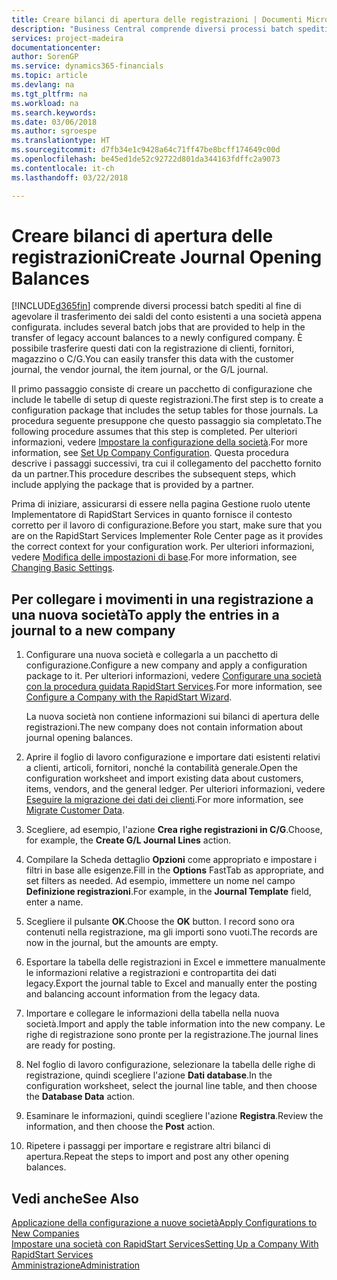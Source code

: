 ```yaml
---
title: Creare bilanci di apertura delle registrazioni | Documenti Microsoft
description: "Business Central comprende diversi processi batch spediti al fine di agevolare il trasferimento dei saldi del conto esistenti a una società appena configurata. È possibile trasferire facilmente questi dati con le registrazioni."
services: project-madeira
documentationcenter: 
author: SorenGP
ms.service: dynamics365-financials
ms.topic: article
ms.devlang: na
ms.tgt_pltfrm: na
ms.workload: na
ms.search.keywords: 
ms.date: 03/06/2018
ms.author: sgroespe
ms.translationtype: HT
ms.sourcegitcommit: d7fb34e1c9428a64c71ff47be8bcff174649c00d
ms.openlocfilehash: be45ed1de52c92722d801da344163fdffc2a9073
ms.contentlocale: it-ch
ms.lasthandoff: 03/22/2018

---
```

# <a name="create-journal-opening-balances"></a><span data-ttu-id="48522-104">Creare bilanci di apertura delle registrazioni</span><span class="sxs-lookup"><span data-stu-id="48522-104">Create Journal Opening Balances</span></span>
[!INCLUDE[d365fin](includes/d365fin_md.md)]<span data-ttu-id="48522-105"> comprende diversi processi batch spediti al fine di agevolare il trasferimento dei saldi del conto esistenti a una società appena configurata.</span><span class="sxs-lookup"><span data-stu-id="48522-105"> includes several batch jobs that are provided to help in the transfer of legacy account balances to a newly configured company.</span></span> <span data-ttu-id="48522-106">È possibile trasferire questi dati con la registrazione di clienti, fornitori, magazzino o C/G.</span><span class="sxs-lookup"><span data-stu-id="48522-106">You can easily transfer this data with the customer journal, the vendor journal, the item journal, or the G/L journal.</span></span>

<span data-ttu-id="48522-107">Il primo passaggio consiste di creare un pacchetto di configurazione che include le tabelle di setup di queste registrazioni.</span><span class="sxs-lookup"><span data-stu-id="48522-107">The first step is to create a configuration package that includes the setup tables for those journals.</span></span> <span data-ttu-id="48522-108">La procedura seguente presuppone che questo passaggio sia completato.</span><span class="sxs-lookup"><span data-stu-id="48522-108">The following procedure assumes that this step is completed.</span></span> <span data-ttu-id="48522-109">Per ulteriori informazioni, vedere [Impostare la configurazione della società](admin-set-up-company-configuration.md).</span><span class="sxs-lookup"><span data-stu-id="48522-109">For more information, see [Set Up Company Configuration](admin-set-up-company-configuration.md).</span></span> <span data-ttu-id="48522-110">Questa procedura descrive i passaggi successivi, tra cui il collegamento del pacchetto fornito da un partner.</span><span class="sxs-lookup"><span data-stu-id="48522-110">This procedure describes the subsequent steps, which include applying the package that is provided by a partner.</span></span>  

<span data-ttu-id="48522-111">Prima di iniziare, assicurarsi di essere nella pagina Gestione ruolo utente Implementatore di RapidStart Services in quanto fornisce il contesto corretto per il lavoro di configurazione.</span><span class="sxs-lookup"><span data-stu-id="48522-111">Before you start, make sure that you are on the RapidStart Services Implementer Role Center page as it provides the correct context for your configuration work.</span></span> <span data-ttu-id="48522-112">Per ulteriori informazioni, vedere [Modifica delle impostazioni di base](ui-change-basic-settings.md).</span><span class="sxs-lookup"><span data-stu-id="48522-112">For more information, see [Changing Basic Settings](ui-change-basic-settings.md).</span></span>

## <a name="to-apply-the-entries-in-a-journal-to-a-new-company"></a><span data-ttu-id="48522-113">Per collegare i movimenti in una registrazione a una nuova società</span><span class="sxs-lookup"><span data-stu-id="48522-113">To apply the entries in a journal to a new company</span></span>  
1. <span data-ttu-id="48522-114">Configurare una nuova società e collegarla a un pacchetto di configurazione.</span><span class="sxs-lookup"><span data-stu-id="48522-114">Configure a new company and apply a configuration package to it.</span></span> <span data-ttu-id="48522-115">Per ulteriori informazioni, vedere [Configurare una società con la procedura guidata RapidStart Services](admin-how-to-configure-a-company-with-the-rapidstart-wizard.md).</span><span class="sxs-lookup"><span data-stu-id="48522-115">For more information, see [Configure a Company with the RapidStart Wizard](admin-how-to-configure-a-company-with-the-rapidstart-wizard.md).</span></span>  

    <span data-ttu-id="48522-116">La nuova società non contiene informazioni sui bilanci di apertura delle registrazioni.</span><span class="sxs-lookup"><span data-stu-id="48522-116">The new company does not contain information about journal opening balances.</span></span>  

2. <span data-ttu-id="48522-117">Aprire il foglio di lavoro configurazione e importare dati esistenti relativi a clienti, articoli, fornitori, nonché la contabilità generale.</span><span class="sxs-lookup"><span data-stu-id="48522-117">Open the configuration worksheet and import existing data about customers, items, vendors, and the general ledger.</span></span> <span data-ttu-id="48522-118">Per ulteriori informazioni, vedere [Eseguire la migrazione dei dati dei clienti](admin-migrate-customer-data.md).</span><span class="sxs-lookup"><span data-stu-id="48522-118">For more information, see [Migrate Customer Data](admin-migrate-customer-data.md).</span></span>  
3. <span data-ttu-id="48522-119">Scegliere, ad esempio, l'azione **Crea righe registrazioni in C/G**.</span><span class="sxs-lookup"><span data-stu-id="48522-119">Choose, for example, the **Create G/L Journal Lines** action.</span></span>  
4. <span data-ttu-id="48522-120">Compilare la Scheda dettaglio **Opzioni** come appropriato e impostare i filtri in base alle esigenze.</span><span class="sxs-lookup"><span data-stu-id="48522-120">Fill in the **Options** FastTab as appropriate, and set filters as needed.</span></span> <span data-ttu-id="48522-121">Ad esempio, immettere un nome nel campo **Definizione registrazioni**.</span><span class="sxs-lookup"><span data-stu-id="48522-121">For example, in the **Journal Template** field, enter a name.</span></span>  
5. <span data-ttu-id="48522-122">Scegliere il pulsante **OK**.</span><span class="sxs-lookup"><span data-stu-id="48522-122">Choose the **OK** button.</span></span> <span data-ttu-id="48522-123">I record sono ora contenuti nella registrazione, ma gli importi sono vuoti.</span><span class="sxs-lookup"><span data-stu-id="48522-123">The records are now in the journal, but the amounts are empty.</span></span>  
6. <span data-ttu-id="48522-124">Esportare la tabella delle registrazioni in Excel e immettere manualmente le informazioni relative a registrazioni e contropartita dei dati legacy.</span><span class="sxs-lookup"><span data-stu-id="48522-124">Export the journal table to Excel and manually enter the posting and balancing account information from the legacy data.</span></span>
7. <span data-ttu-id="48522-125">Importare e collegare le informazioni della tabella nella nuova società.</span><span class="sxs-lookup"><span data-stu-id="48522-125">Import and apply the table information into the new company.</span></span> <span data-ttu-id="48522-126">Le righe di registrazione sono pronte per la registrazione.</span><span class="sxs-lookup"><span data-stu-id="48522-126">The journal lines are ready for posting.</span></span>  
8. <span data-ttu-id="48522-127">Nel foglio di lavoro configurazione, selezionare la tabella delle righe di registrazione, quindi scegliere l'azione **Dati database**.</span><span class="sxs-lookup"><span data-stu-id="48522-127">In the configuration worksheet, select the journal line table, and then choose the **Database Data** action.</span></span>  
9. <span data-ttu-id="48522-128">Esaminare le informazioni, quindi scegliere l'azione **Registra**.</span><span class="sxs-lookup"><span data-stu-id="48522-128">Review the information, and then choose the **Post** action.</span></span>  
10. <span data-ttu-id="48522-129">Ripetere i passaggi per importare e registrare altri bilanci di apertura.</span><span class="sxs-lookup"><span data-stu-id="48522-129">Repeat the steps to import and post any other opening balances.</span></span>  

## <a name="see-also"></a><span data-ttu-id="48522-130">Vedi anche</span><span class="sxs-lookup"><span data-stu-id="48522-130">See Also</span></span>  
[<span data-ttu-id="48522-131">Applicazione della configurazione a nuove società</span><span class="sxs-lookup"><span data-stu-id="48522-131">Apply Configurations to New Companies</span></span>](admin-apply-configuration-to-new-companies.md)  
[<span data-ttu-id="48522-132">Impostare una società con RapidStart Services</span><span class="sxs-lookup"><span data-stu-id="48522-132">Setting Up a Company With RapidStart Services</span></span>](admin-set-up-a-company-with-rapidstart.md)  
[<span data-ttu-id="48522-133">Amministrazione</span><span class="sxs-lookup"><span data-stu-id="48522-133">Administration</span></span>](admin-setup-and-administration.md)

